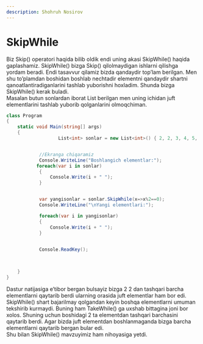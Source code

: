 ```yaml
---
description: Shohruh Nosirov
---
```


# SkipWhile
Biz Skip() operatori haqida bilib oldik endi uning akasi SkipWhile() haqida gaplashamiz. SkipWhile() bizga Skip() qilolmaydigan ishlarni qilishga yordam beradi. Endi tasavvur qilamiz bizda qandaydir top’lam berilgan. Men shu to’plamdan boshidan boshlab nechtadir elementni qandaydir shartni qanoatlantiradiganlarini tashlab yuborishni hoxladim. Shunda bizga SkipWhile()  kerak buladi.<br/>
Masalan butun sonlardan iborat List berilgan men uning ichidan juft elementlarini tashlab yuborib qolganlarini olmoqchiman.


```csharp
class Program
{
    static void Main(string[] args)
    {
                   List<int> sonlar = new List<int>() { 2, 2, 3, 4, 5, 6, 7, 8, 9, 10 };


            //Ekranga chiqaramiz
            Console.WriteLine("Boshlangich elementlar:");
           foreach(var i in sonlar)
            {
                Console.Write(i + " ");
            }


            var yangisonlar = sonlar.SkipWhile(x=>x%2==0);
            Console.WriteLine("\nYangi elementlari:");

            foreach(var i in yangisonlar)
            {
                Console.Write(i + " ");
            }
        

            Console.ReadKey();
    


    }
}
```        
Dastur natijasiga e’tibor bergan bulsayiz bizga 2 2 dan tashqari barcha elementlarni qaytarib berdi ularning orasida juft elementlar ham bor edi. SkipWhile() shart bajarilmay qolgandan keyin boshqa elementlarni umuman tekshirib kurmaydi. Buning ham TakeWhile() ga uxshab bittagina joni bor xolos. Shuning uchun boshidagi  2 ta elementdan tashqari barchasini qaytarib berdi. Agar bizda juft elementdan boshlanmaganda bizga barcha elementlarni qaytarib bergan bular edi.<br/>
Shu bilan SkipWhile() mavzuyimiz ham nihoyasiga yetdi.




